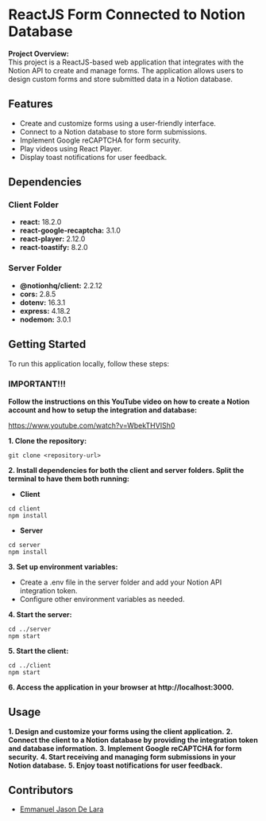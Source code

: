 # ReactJS Form Connected to Notion Database

**Project Overview:**  
This project is a ReactJS-based web application that integrates with the Notion API to create and manage forms. The application allows users to design custom forms and store submitted data in a Notion database.

## Features

- Create and customize forms using a user-friendly interface.
- Connect to a Notion database to store form submissions.
- Implement Google reCAPTCHA for form security.
- Play videos using React Player.
- Display toast notifications for user feedback.

## Dependencies

### Client Folder

- **react:** 18.2.0
- **react-google-recaptcha:** 3.1.0
- **react-player:** 2.12.0
- **react-toastify:** 8.2.0

### Server Folder

- **@notionhq/client:** 2.2.12
- **cors:** 2.8.5
- **dotenv:** 16.3.1
- **express:** 4.18.2
- **nodemon:** 3.0.1

## Getting Started

To run this application locally, follow these steps:

### IMPORTANT!!!

**Follow the instructions on this YouTube video on how to create a Notion account and how to setup the integration and database:**

<u>https://www.youtube.com/watch?v=WbekTHVISh0</u>

**1. Clone the repository:**

```
git clone <repository-url>
```

**2. Install dependencies for both the client and server folders. Split the terminal to have them both running:**

- **Client**

```
cd client
npm install

```

- **Server**

```
cd server
npm install

```

**3. Set up environment variables:**

- Create a .env file in the server folder and add your Notion API integration token.
- Configure other environment variables as needed.

**4. Start the server:**

```
cd ../server
npm start

```

**5. Start the client:**

```
cd ../client
npm start

```

**6. Access the application in your browser at http://localhost:3000.**

## Usage

**1. Design and customize your forms using the client application.**
**2. Connect the client to a Notion database by providing the integration token and database information.**
**3. Implement Google reCAPTCHA for form security.**
**4. Start receiving and managing form submissions in your Notion database.**
**5. Enjoy toast notifications for user feedback.**

## Contributors

- <u>Emmanuel Jason De Lara</u>
